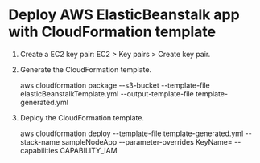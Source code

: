 # Deploy AWS ElasticBeanstalk app with CloudFormation template

1. Create a EC2 key pair: EC2 > Key pairs > Create key pair.

2. Generate the CloudFormation template.

    aws cloudformation package --s3-bucket <s3-bucket> --template-file elasticBeanstalkTemplate.yml --output-template-file template-generated.yml

3. Deploy the CloudFormation template.

    aws cloudformation deploy --template-file template-generated.yml --stack-name sampleNodeApp --parameter-overrides KeyName=<KeyName> --capabilities CAPABILITY_IAM